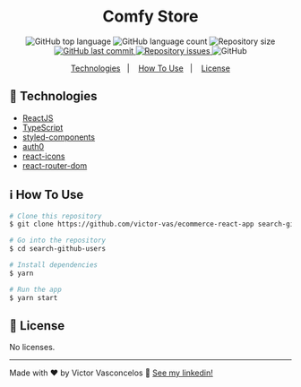 <h1 align="center">
  Comfy Store
</h1>

<p align="center">
  <img alt="GitHub top language" src="https://img.shields.io/github/languages/top/victor-vas/ecommerce-react-app">

  <img alt="GitHub language count" src="https://img.shields.io/github/languages/count/victor-vas/ecommerce-react-app">

  <img alt="Repository size" src="https://img.shields.io/github/repo-size/victor-vas/ecommerce-react-app">

  <a href="https://github.com/victor-vas/ecommerce-react-app/commits/master">
    <img alt="GitHub last commit" src="https://img.shields.io/github/last-commit/victor-vas/ecommerce-react-app">
  </a>

  <a href="https://github.com/victor-vas/ecommerce-react-app/issues">
    <img alt="Repository issues" src="https://img.shields.io/github/issues/victor-vas/ecommerce-react-app">
  </a>

  <img alt="GitHub" src="https://img.shields.io/github/license/victor-vas/ecommerce-react-app">
</p>

<p align="center">
  <a href="#rocket-technologies">Technologies</a>&nbsp;&nbsp;&nbsp;|&nbsp;&nbsp;&nbsp;
  <a href="#information_source-how-to-use">How To Use</a>&nbsp;&nbsp;&nbsp;|&nbsp;&nbsp;&nbsp;
  <a href="#memo-license">License</a>
</p>

## :rocket: Technologies

- [ReactJS](https://reactjs.org/)
- [TypeScript](https://www.typescriptlang.org/)
- [styled-components](https://styled-components.com/)
- [auth0](https://auth0.com/)
- [react-icons](https://react-icons.github.io/react-icons/)
- [react-router-dom](https://reactrouter.com/web/guides/quick-start)

## :information_source: How To Use

```bash
# Clone this repository
$ git clone https://github.com/victor-vas/ecommerce-react-app search-github-users

# Go into the repository
$ cd search-github-users

# Install dependencies
$ yarn

# Run the app
$ yarn start
```

## :memo: License

No licenses.

---

Made with ♥ by Victor Vasconcelos :wave: [See my linkedin!](https://www.linkedin.com/in/victor-vasconcelos-599b941a5/)
